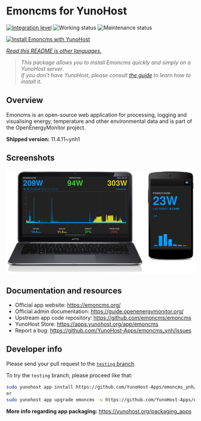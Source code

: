 <!--
N.B.: This README was automatically generated by <https://github.com/YunoHost/apps/tree/master/tools/readme_generator>
It shall NOT be edited by hand.
-->

# Emoncms for YunoHost

[![Integration level](https://dash.yunohost.org/integration/emoncms.svg)](https://dash.yunohost.org/appci/app/emoncms) ![Working status](https://ci-apps.yunohost.org/ci/badges/emoncms.status.svg) ![Maintenance status](https://ci-apps.yunohost.org/ci/badges/emoncms.maintain.svg)

[![Install Emoncms with YunoHost](https://install-app.yunohost.org/install-with-yunohost.svg)](https://install-app.yunohost.org/?app=emoncms)

*[Read this README is other languages.](./ALL_README.md)*

> *This package allows you to install Emoncms quickly and simply on a YunoHost server.*  
> *If you don't have YunoHost, please consult [the guide](https://yunohost.org/install) to learn how to install it.*

## Overview

Emoncms is an open-source web application for processing, logging and visualising energy, temperature and other environmental data and is part of the OpenEnergyMonitor project.


**Shipped version:** 11.4.11~ynh1

## Screenshots

![Screenshot of Emoncms](./doc/screenshots/emoncms_graphic.png)

## Documentation and resources

- Official app website: <https://emoncms.org/>
- Official admin documentation: <https://guide.openenergymonitor.org/>
- Upstream app code repository: <https://github.com/emoncms/emoncms>
- YunoHost Store: <https://apps.yunohost.org/app/emoncms>
- Report a bug: <https://github.com/YunoHost-Apps/emoncms_ynh/issues>

## Developer info

Please send your pull request to the [`testing` branch](https://github.com/YunoHost-Apps/emoncms_ynh/tree/testing).

To try the `testing` branch, please proceed like that:

```bash
sudo yunohost app install https://github.com/YunoHost-Apps/emoncms_ynh/tree/testing --debug
or
sudo yunohost app upgrade emoncms -u https://github.com/YunoHost-Apps/emoncms_ynh/tree/testing --debug
```

**More info regarding app packaging:** <https://yunohost.org/packaging_apps>
